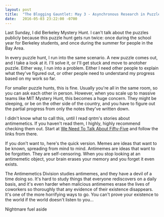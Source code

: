```yaml
---
layout: post
title:  "The Blogging Gauntlet: May 3 - Asynchronous Research in Puzzle Hunts"
date:   2016-05-03 23:22:00 -0700
---
```


Last Sunday, I did Berkeley Mystery Hunt. I can't talk about the puzzles
publicly because this puzzle hunt gets run twice: once during the school
year for Berkeley students, and once during the summer for people in the
Bay Area.

In every puzzle hunt, I run into the same scenario. A new puzzle comes out,
and I take a look at it. I'll solve it, or I'll get stuck and move to
anotoher puzzle. Either way, I run into a problem. Either I need other
people to explain what they've figured out, or other people need to
understand my progress based on my work so far.

For smaller puzzle hunts, this is fine. Usually you're all in the same
room, so you can ask each other in person. However, when you scale
up to massive teams like MIT Mystery Hunt, this becomes a huge
concern. They might be sleeping, or be on the other side of the country,
and you have to figure out the partial progress from only the notes they've
written down.

I didn't know what to call this, until I read qntm's stories about
antimemetics. If you haven't read them, I highly, highly recommend checking
them out. Start at [We Need To Talk About Fifty-Five](http://www.scp-wiki.net/we-need-to-talk-about-fifty-five)
and follow the links from there.

If you don't want to, here's the quick version. Memes are ideas that
want to be known, spreading from mind to mind. Antimemes are ideas that
want to be forgotten. They are self-censoring. When you stop looking at
an antimemetic object, your brain erases your memory and you forget
it even exists.

The Antimemetics Division studies antimemes, and
they have a devil of a time doing so. It's hard to study things that
everyone rediscovers on a daily basis, and it's even harder when
malicious antimemes erase the lives of coworkers so thoroughly that
any evidence of their existence disappears. It's one of the more
horrifying ways to go. You can't prove your existence to the world
if the world doesn't listen to you...

Nightmare fuel aside

